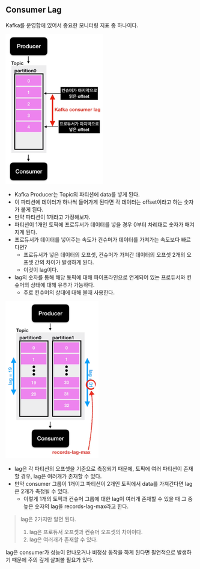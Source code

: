 ## Consumer Lag 

Kafka를 운영함에 있어서 중요한 모니터링 지표 중 하나이다. 

![img_19.png](../imgs/img_19.png)

- Kafka Producer는 Topic의 파티션에 data를 넣게 된다. 
- 이 파티션에 데이터가 하나씩 들어가게 된다면 각 데이터는 offset이라고 하는 숫자가 붙게 된다. 
- 만약 파티션이 1개라고 가정해보자. 
- 파티션이 1개인 토픽에 프로듀서가 데이터를 넣을 경우 0부터 차례대로 숫자가 매겨지게 된다.
- 프로듀서가 데이터를 넣어주는 속도가 컨슈머가 데이터를 가져가는 속도보다 빠르다면?
  - 프로듀서가 넣은 데이터의 오프셋, 컨슈머가 가져간 데이터의 오프셋 2개의 오프셋 간의 차이가 발생하게 된다. 
  - 이것이 lag이다. 
- lag의 숫자를 통해 해당 토픽에 대해 파이프라인으로 연계되어 있는 프로듀서와 컨슈머의 상태에 대해 유추가 가능하다. 
  - 주로 컨슈머의 상태에 대해 볼때 사용한다.
  
![img_20.png](../imgs/img_20.png)

- lag은 각 파티션의 오프셋을 기준으로 측정되기 때문에, 토픽에 여러 파티션이 존재할 경우, lag은 여러개가 존재할 수 있다. 
- 만약 consumer 그룹이 1개이고 파티션이 2개인 토픽에서 data를 가져간다면 lag은 2개가 측정될 수 있다. 
  - 이렇게 1개의 토픽과 컨슈머 그룹에 대한 lag이 여러개 존재할 수 있을 때 그 중 높은 숫자의 lag을 records-lag-max라고 한다. 

> lag은 2가지만 알면 된다. 
> 1. lag은 프로듀서 오프셋과 컨슈머 오프셋의 차이이다.
> 2. lag은 여러개가 존재할 수 있다. 

lag은 consumer가 성능이 안나오거나 비정상 동작을 하게 된다면 필연적으로 발생하기 때문에 주의 깊게 살펴볼 필요가 있다. 
